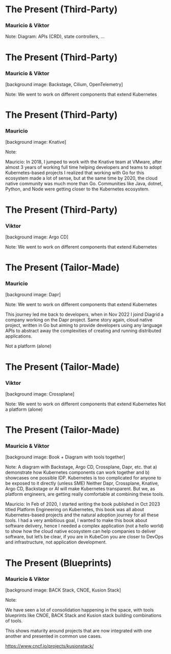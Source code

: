 # The Present (Third-Party)

### Mauricio & Viktor

Note:
Diagram: APIs (CRD), state controllers, ...


# The Present (Third-Party)

### Mauricio & Viktor

[background image: Backstage, Cilium, OpenTelemetry]

Note:
We went to work on different components that extend Kubernetes


# The Present (Third-Party)

### Mauricio

[background image: Knative]

Note:

Mauricio: In 2018, I jumped to work with the Knative team at VMware, after almost 3 years of working full time helping developers and teams to adopt Kubernetes-based projects I realized that working with Go for this ecosystem made a lot of sense, but at the same time by 2020, the cloud native community was much more than Go. Communities like Java, dotnet, Python, and Node were getting closer to the Kubernetes ecosystem. 





# The Present (Third-Party)

### Viktor

[background image: Argo CD]

Note:
We went to work on different components that extend Kubernetes


# The Present (Tailor-Made)

### Mauricio

[background image: Dapr]

Note:
We went to work on different components that extend Kubernetes



This journey led me back to developers, when in Nov 2022 I joind Diagrid a company working on the Dapr project. Same story again, cloud native project, written in Go but aiming to provide developers using any language APIs to abstract away the complexities of creating and running distributed applications. 

Not a platform (alone)


# The Present (Tailor-Made)

### Viktor

[background image: Crossplane]

Note:
We went to work on different components that extend Kubernetes
Not a platform (alone)


# The Present (Tailor-Made)

### Mauricio & Viktor

[background image: Book + Diagram with tools together]

Note:
A diagram with Backstage, Argo CD, Crossplane, Dapr, etc. that a) demonstrate how Kubernetes components can work together and b) showcases one possible IDP.
Kubernetes is too complicated for anyone to be exposed to it directly (unless SME)
Neither Dapr, Crossplane, Knative, Argo CD, Backstage or AI will make Kubernetes transparent.
But we, as platform engineers, are getting really comfortable at combining these tools.


Mauricio: In Feb of 2020, I started writing the book published in Oct 2023 titled Platform Engineering on Kubernetes, this book was all about Kubernetes-based projects and the natural adoption journey for all these tools. I had a very ambitious goal, I wanted to make this book about software delivery, hence I needed a complex application (not a hello world) to show how the cloud native ecosystem can help companies to deliver software, but let’s be clear, if you are in KubeCon you are closer to DevOps and infrastructure, not application development. 


# The Present (Blueprints)

### Mauricio & Viktor

[background image: BACK Stack, CNOE, Kusion Stack]

Note:

We have seen a lot of consolidation happening in the space, with tools blueprints like CNOE, BACK Stack and Kusion stack building combinations of tools.

This shows maturity around projects that are now integrated with one another and presented in common use cases. 

https://www.cncf.io/projects/kusionstack/